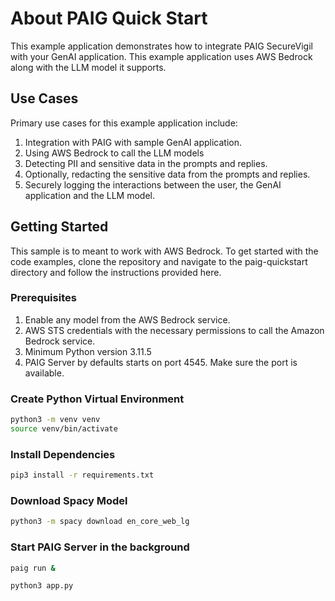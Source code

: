 # About PAIG Quick Start

This example application demonstrates how to integrate PAIG SecureVigil with your GenAI application. This 
example application uses AWS Bedrock along with the LLM model it supports.

## **Use Cases**

Primary use cases for this example application include:

1. Integration with PAIG with sample GenAI application.
2. Using AWS Bedrock to call the LLM models
3. Detecting PII and sensitive data in the prompts and replies.
4. Optionally, redacting the sensitive data from the prompts and replies.
5. Securely logging the interactions between the user, the GenAI application and the LLM model. 

## **Getting Started**

This sample is to meant to work with AWS Bedrock. To get started with the code examples, clone the repository and 
navigate to the paig-quickstart directory and follow the instructions provided here.

### Prerequisites

1. Enable any model from the AWS Bedrock service.
2. AWS STS credentials with the necessary permissions to call the Amazon Bedrock service.
3. Minimum Python version 3.11.5
4. PAIG Server by defaults starts on port 4545. Make sure the port is available.


### Create Python Virtual Environment

```bash
python3 -m venv venv
source venv/bin/activate
```

### Install Dependencies

```bash
pip3 install -r requirements.txt
```

### Download Spacy Model
```bash
python3 -m spacy download en_core_web_lg
```
### Start PAIG Server in the background
```bash
paig run &
```

```bash
python3 app.py
```